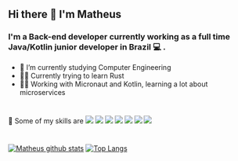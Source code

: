 ## Hi there 👋 I'm Matheus

### I'm a Back-end developer currently working as a full time Java/Kotlin junior developer in Brazil 💻 .

- 🌱 I’m currently studying Computer Engineering
- 👨‍💻 Currently trying to learn Rust
- 👨‍💻 Working with Micronaut and Kotlin, learning a lot about microservices

#

🚀 Some of my skills are 
<img src="https://img.shields.io/badge/Javascript-%23F7DF1E.svg?&style=flat-square&logo=javascript&logoColor=black" />
<img src="https://img.shields.io/badge/C%23-%23239120.svg?&style=flat-square&logo=c%20sharp&logoColor=white" />
<img src="https://img.shields.io/badge/Java-%23007396.svg?&style=flat-square&logo=java&logoColor=white" />
<img src="https://img.shields.io/badge/React-%2361DAFB.svg?&style=flat-square&logo=react&logoColor=white" />
<img src="https://img.shields.io/badge/HTML-%23E34F26.svg?&style=flat-square&logo=html5&logoColor=white" />
<img src="https://img.shields.io/badge/CSS-%231572B6.svg?&style=flat-square&logo=css3&logoColor=white" />
<img src="https://img.shields.io/badge/NodeJS-%23339933.svg?&style=flat-square&logo=node-dot-js&logoColor=white" />

#

[![Matheus github stats](https://github-readme-stats-r4815ov66.vercel.app/api?username=PanzerBerg&theme=dark)](https://github.com/anuraghazra/github-readme-stats)
[![Top Langs](https://github-readme-stats-r4815ov66.vercel.app/api/top-langs/?username=PanzerBerg&theme=dark&hide=html&layout=compact)](https://github.com/anuraghazra/github-readme-stats)
